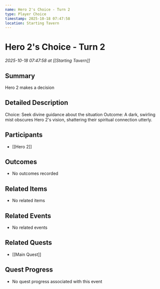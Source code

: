 ```yaml
---
name: Hero 2's Choice - Turn 2
type: Player Choice
timestamp: 2025-10-18 07:47:58
location: Starting Tavern
---
```


# Hero 2's Choice - Turn 2

*2025-10-18 07:47:58 at [[Starting Tavern]]*

## Summary
Hero 2 makes a decision

## Detailed Description
Choice: Seek divine guidance about the situation
Outcome: A dark, swirling mist obscures Hero 2's vision, shattering their spiritual connection utterly.

## Participants
- [[Hero 2]]

## Outcomes
- No outcomes recorded

## Related Items
- No related items

## Related Events
- No related events

## Related Quests
- [[Main Quest]]

## Quest Progress
- No quest progress associated with this event
